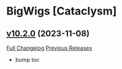 # BigWigs [Cataclysm]

## [v10.2.0](https://github.com/BigWigsMods/BigWigs_Cataclysm/tree/v10.2.0) (2023-11-08)
[Full Changelog](https://github.com/BigWigsMods/BigWigs_Cataclysm/compare/v10.1.2...v10.2.0) [Previous Releases](https://github.com/BigWigsMods/BigWigs_Cataclysm/releases)

- bump toc  
